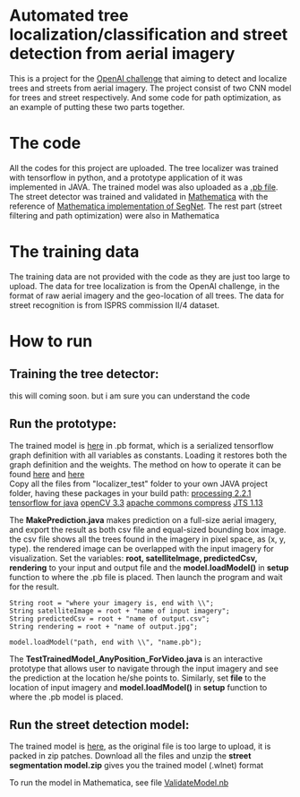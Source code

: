 # Automated tree localization/classification and street detection from aerial imagery
This is a project for the [OpenAI challenge](https://werobotics.org/blog/2018/05/16/announcing-winners-open-ai-challenge/) that aiming to detect and localize trees and streets from aerial imagery. The project consist of two CNN model for trees and street respectively. And some code for path optimization, as an example of putting these two parts together.
# The code
All the codes for this project are uploaded. The tree localizer was trained with tensorflow in python, and a prototype application of it was implemented in JAVA. The trained model was also uploaded as a [.pb file](https://github.com/guozifeng91/south-pacific-aerial-image/tree/master/trained_model/tree_localization). The street detector was trained and validated in [Mathematica](https://www.wolfram.com/mathematica/) with the reference of [Mathematica implementation of SegNet](http://community.wolfram.com/groups/-/m/t/1250199). The rest part (street filtering and path optimization) were also in Mathematica
# The training data
The training data are not provided with the code as they are just too large to upload. The data for tree localization is from the OpenAI challenge, in the format of raw aerial imagery and the geo-location of all trees. The data for street recognition is from ISPRS commission II/4 dataset.
# How to run
## Training the tree detector:
this will coming soon. but i am sure you can understand the code

## Run the prototype:
The trained model is [here](https://github.com/guozifeng91/south-pacific-aerial-image/tree/master/trained_model/tree_localization) in .pb format, which is a serialized tensorflow graph definition with all variables as constants. Loading it restores both the graph definition and the weights. The method on how to operate it can be found [here](https://www.tensorflow.org/mobile/prepare_models#using_the_graph_transform_tool) and [here](https://github.com/tensorflow/tensorflow/blob/r1.10/tensorflow/python/tools/freeze_graph.py)
<br>
Copy all the files from "localizer_test" folder to your own JAVA project folder, having these packages in your build path:
[processing 2.2.1](https://processing.org/download/)
[tensorflow for java](https://www.tensorflow.org/install/install_java#using_tensorflow_with_jdk)
[openCV 3.3](https://sourceforge.net/projects/opencvlibrary/files/opencv-win/3.3.1/opencv-3.3.1-vc14.exe/download)
[apache commons compress](http://commons.apache.org/proper/commons-compress/)
[JTS 1.13](https://github.com/locationtech/jts)
</br>

The <b>MakePrediction.java</b> makes prediction on a full-size aerial imagery, and export the result as both csv file and equal-sized bounding box image. the csv file shows all the trees found in the imagery in pixel space, as (x, y, type). the rendered image can be overlapped with the input imagery for visualization. Set the variables: <b>root, satelliteImage, predictedCsv, rendering</b> to your input and output file and the <b>model.loadModel()</b> in <b>setup</b> function to where the .pb file is placed. Then launch the program and wait for the result.

```
String root = "where your imagery is, end with \\";
String satelliteImage = root + "name of input imagery";
String predictedCsv = root + "name of output.csv";
String rendering = root + "name of output.jpg";

model.loadModel("path, end with \\", "name.pb");
```

The <b>TestTrainedModel_AnyPosition_ForVideo.java</b> is an interactive prototype that allows user to navigate through the input imagery and see the prediction at the location he/she points to. Similarly, set <b>file</b> to the location of input imagery and <b>model.loadModel()</b> in <b>setup</b> function to where the .pb model is placed.

## Run the street detection model:

The trained model is [here](https://github.com/guozifeng91/south-pacific-aerial-image/tree/master/trained_model/street_segmentation), as the original file is too large to upload, it is packed in zip patches. Download all the files and unzip the <b>street segmentation model.zip</b> gives you the trained model (.wlnet) format

To run the model in Mathematica, see file [ValidateModel.nb](https://github.com/guozifeng91/south-pacific-aerial-image/blob/master/segmentation/ValidateModel.nb)
